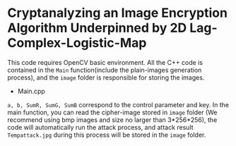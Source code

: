 # Cryptanalyzing an Image Encryption Algorithm Underpinned by 2D Lag-Complex-Logistic-Map

This code requires OpenCV basic environment. All the C++ code is contained in the `Main` function(include the plain-images generation process), and the `image` folder is responsible for storing the images.

- Main.cpp

`a, b, SumR, SumG, SumB` correspond to the control parameter and key. In the main function, you can read the cipher-image stored in `image` folder (We recommend using bmp images and size no larger than 3\*256\*256), the code will automatically run the attack process, and attack result `Tempattack.jpg` during this process will be stored in the `image` folder.
